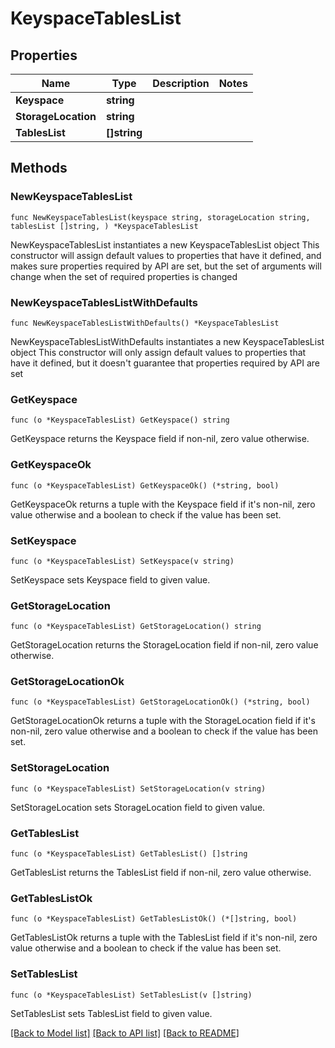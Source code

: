 # KeyspaceTablesList

## Properties

Name | Type | Description | Notes
------------ | ------------- | ------------- | -------------
**Keyspace** | **string** |  | 
**StorageLocation** | **string** |  | 
**TablesList** | **[]string** |  | 

## Methods

### NewKeyspaceTablesList

`func NewKeyspaceTablesList(keyspace string, storageLocation string, tablesList []string, ) *KeyspaceTablesList`

NewKeyspaceTablesList instantiates a new KeyspaceTablesList object
This constructor will assign default values to properties that have it defined,
and makes sure properties required by API are set, but the set of arguments
will change when the set of required properties is changed

### NewKeyspaceTablesListWithDefaults

`func NewKeyspaceTablesListWithDefaults() *KeyspaceTablesList`

NewKeyspaceTablesListWithDefaults instantiates a new KeyspaceTablesList object
This constructor will only assign default values to properties that have it defined,
but it doesn't guarantee that properties required by API are set

### GetKeyspace

`func (o *KeyspaceTablesList) GetKeyspace() string`

GetKeyspace returns the Keyspace field if non-nil, zero value otherwise.

### GetKeyspaceOk

`func (o *KeyspaceTablesList) GetKeyspaceOk() (*string, bool)`

GetKeyspaceOk returns a tuple with the Keyspace field if it's non-nil, zero value otherwise
and a boolean to check if the value has been set.

### SetKeyspace

`func (o *KeyspaceTablesList) SetKeyspace(v string)`

SetKeyspace sets Keyspace field to given value.


### GetStorageLocation

`func (o *KeyspaceTablesList) GetStorageLocation() string`

GetStorageLocation returns the StorageLocation field if non-nil, zero value otherwise.

### GetStorageLocationOk

`func (o *KeyspaceTablesList) GetStorageLocationOk() (*string, bool)`

GetStorageLocationOk returns a tuple with the StorageLocation field if it's non-nil, zero value otherwise
and a boolean to check if the value has been set.

### SetStorageLocation

`func (o *KeyspaceTablesList) SetStorageLocation(v string)`

SetStorageLocation sets StorageLocation field to given value.


### GetTablesList

`func (o *KeyspaceTablesList) GetTablesList() []string`

GetTablesList returns the TablesList field if non-nil, zero value otherwise.

### GetTablesListOk

`func (o *KeyspaceTablesList) GetTablesListOk() (*[]string, bool)`

GetTablesListOk returns a tuple with the TablesList field if it's non-nil, zero value otherwise
and a boolean to check if the value has been set.

### SetTablesList

`func (o *KeyspaceTablesList) SetTablesList(v []string)`

SetTablesList sets TablesList field to given value.



[[Back to Model list]](../README.md#documentation-for-models) [[Back to API list]](../README.md#documentation-for-api-endpoints) [[Back to README]](../README.md)


